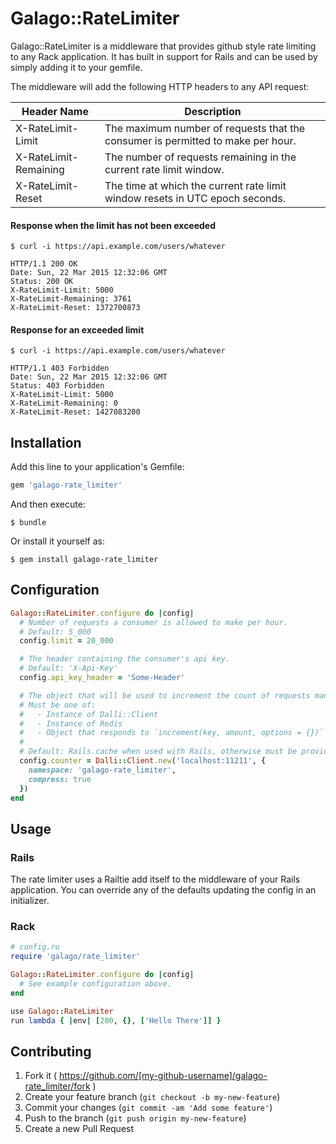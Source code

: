 # Galago::RateLimiter

Galago::RateLimiter is a middleware that provides github style rate limiting to
any Rack application. It has built in support for Rails and can be used by
simply adding it to your gemfile.

The middleware will add the following HTTP headers to any API request:

| Header Name | Description |
| ----------- | ----------- |
| X-RateLimit-Limit | The maximum number of requests that the consumer is permitted to make per hour. |
| X-RateLimit-Remaining | The number of requests remaining in the current rate limit window. |
| X-RateLimit-Reset | The time at which the current rate limit window resets in UTC epoch seconds. |

#### Response when the limit has not been exceeded
```
$ curl -i https://api.example.com/users/whatever

HTTP/1.1 200 OK
Date: Sun, 22 Mar 2015 12:32:06 GMT
Status: 200 OK
X-RateLimit-Limit: 5000
X-RateLimit-Remaining: 3761
X-RateLimit-Reset: 1372700873
```

#### Response for an exceeded limit
```
$ curl -i https://api.example.com/users/whatever

HTTP/1.1 403 Forbidden
Date: Sun, 22 Mar 2015 12:32:06 GMT
Status: 403 Forbidden
X-RateLimit-Limit: 5000
X-RateLimit-Remaining: 0
X-RateLimit-Reset: 1427083200
```


## Installation

Add this line to your application's Gemfile:

```ruby
gem 'galago-rate_limiter'
```

And then execute:

    $ bundle

Or install it yourself as:

    $ gem install galago-rate_limiter

## Configuration
```ruby
Galago::RateLimiter.configure do |config|
  # Number of requests a consumer is allowed to make per hour.
  # Default: 5_000
  config.limit = 20_000

  # The header containing the consumer's api key.
  # Default: 'X-Api-Key'
  config.api_key_header = 'Some-Header'

  # The object that will be used to increment the count of requests made by the consumer.
  # Must be one of:
  #   - Instance of Dalli::Client
  #   - Instance of Redis
  #   - Object that responds to `increment(key, amount, options = {})`
  #
  # Default: Rails.cache when used with Rails, otherwise must be provided.
  config.counter = Dalli::Client.new('localhost:11211', {
    namespace: 'galago-rate_limiter',
    compress: true
  })
end
```

## Usage
### Rails
The rate limiter uses a Railtie add itself to the middleware of your Rails
application. You can override any of the defaults updating the config in an
initializer.

### Rack
```ruby
# config.ru
require 'galago/rate_limiter'

Galago::RateLimiter.configure do |config|
  # See example configuration above.
end

use Galago::RateLimiter
run lambda { |env| [200, {}, ['Hello There']] }
```

## Contributing

1. Fork it ( https://github.com/[my-github-username]/galago-rate_limiter/fork )
2. Create your feature branch (`git checkout -b my-new-feature`)
3. Commit your changes (`git commit -am 'Add some feature'`)
4. Push to the branch (`git push origin my-new-feature`)
5. Create a new Pull Request

